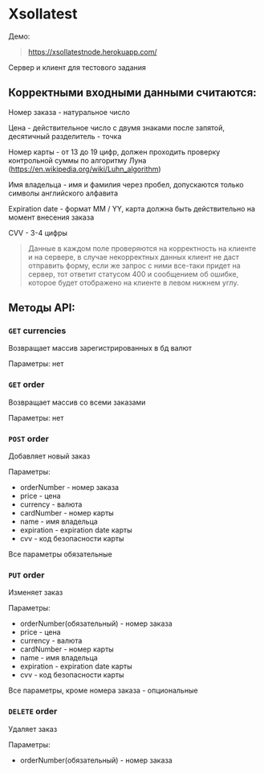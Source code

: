 # Xsollatest

Демо:
> https://xsollatestnode.herokuapp.com/

Сервер и клиент для тестового задания

## Корректными входными данными считаются:

Номер заказа - натуральное число

Цена - действительное число с двумя знаками после запятой, десятичный разделитель - точка

Номер карты - от 13 до 19 цифр, должен проходить проверку контрольной суммы по алгоритму Луна (https://en.wikipedia.org/wiki/Luhn_algorithm)

Имя владельца - имя и фамилия через пробел, допускаются только символы английского алфавита

Expiration date - формат MM / YY, карта должна быть действительно на момент внесения заказа

CVV - 3-4 цифры

> Данные в каждом поле проверяются на корректность на клиенте и на сервере, в случае некорректных данных клиент не даст отправить форму, если же запрос с ними все-таки придет на сервер, тот ответит статусом 400 и сообщением об ошибке, которое будет отображено на клиенте в левом нижнем углу.

## Методы API:

### <code>GET</code> currencies

Возвращает массив зарегистрированных в бд валют

Параметры: нет



### <code>GET</code> order

Возвращает массив со всеми заказами

Параметры: нет



### <code>POST</code> order

Добавляет новый заказ

Параметры:

- orderNumber - номер заказа
- price - цена
- currency - валюта
- cardNumber - номер карты
- name - имя владельца
- expiration - expiration date карты
- cvv - код безопасности карты

Все параметры обязательные


### <code>PUT</code> order

Изменяет заказ

Параметры:

- orderNumber(обязательный) - номер заказа
- price - цена
- currency - валюта
- cardNumber - номер карты
- name - имя владельца
- expiration - expiration date карты
- cvv - код безопасности карты

Все параметры, кроме номера заказа - опциональные


### <code>DELETE</code> order

Удаляет заказ

Параметры:

- orderNumber(обязательный) - номер заказа